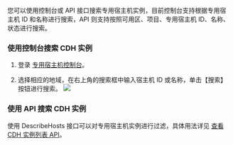 您可以使用控制台或 API 接口搜索专用宿主机实例，目前控制台支持根据专用宿主机 ID 和名称进行搜索，API 则支持按照可用区、项目、专用宿主机 ID、名称、状态进行搜索。

### 使用控制台搜索 CDH 实例
1. 登录 [专用宿主机控制台](https://console.cloud.tencent.com/cvm/cdh)。

2. 选择相应的地域，在右上角的搜索框中输入宿主机 ID 或名称，单击【搜索】按钮进行搜索。
![](https://main.qcloudimg.com/raw/a12c1dadadae09e5d92bb4e0b8fb958f.png)

### 使用 API 搜索 CDH 实例
使用 DescribeHosts 接口可以对专用宿主机实例进行过滤，具体用法详见 [查看 CDH 实例列表 API](https://cloud.tencent.com/document/api/213/16474)。

